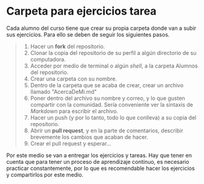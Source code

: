 # Carpeta para ejercicios tarea

Cada alumno del curso tiene que crear su propia carpeta donde van a subir sus ejercicios.
Para ello se deben de seguir los siguientes pasos.
> 1. Hacer un **fork** del repositorio.
> 2. Clonar la copia del repositorio de su perfil a algún directorio de su computadora.
> 3. Acceder por medio de terminal o algún *shell*, a la carpeta Alumnos del repositorio.
> 4. Crear una carpeta con su nombre.
> 5. Dentro de la carpeta que se acaba de crear, crear un archivo llamado "AcercaDeMi.md"
> 6. Poner dentro del archivo su nombre y correo, y lo que gusten compartir con la comunidad. Sería conveniente ver la sintaxis de _*Markdown*_ para escribir el archivo.
> 7. Hacer un push (y por lo tanto, todo lo que conlleva) a su copia del repositorio.
> 8. Abrir un **pull request**, y en la parte de comentarios, describir brevemente los cambios que acaban de hacer.
> 9. Crear el pull request y esperar...

Por este medio se van a entregar los ejercicios y tareas.
Hay que tener en cuenta que para tener un proceso de aprendizaje contínuo, es necesario practicar constantemente, por lo que es recomendable hacer los ejercicios y compartirlos por este medio.
